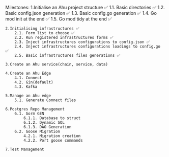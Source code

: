 Milestones:
    1.Initialise an Ahu project structure ✅
        1.1. Basic directories ✅
        1.2. Basic config.json generation ✅
        1.3. Basic config.go generation ✅
        1.4. Go mod init at the end ✅
        1.5. Go mod tidy at the end ✅

    2.Initialising infrastructures ✅
        2.1. Form list to choose ✅
        2.2. Run registered infrastructures forms ✅
        2.3. Inject infrastructures configurations to config.json ✅
        2.4. Inject infrastructures configurations loadings to config.go ✅
        2.5. Basic infrastructures files generations ✅

    3.Create an Ahu service(chain, service, data)

    4.Create an Ahu Edge
        4.1. Connect
        4.2. Gin(default)
        4.3. Kafka

    5.Manage an Ahu edge
        5.1. Generate Connect files

    6.Postgres Repo Management
        6.1. Gorm GEN
            6.1.1. Database to struct
            6.1.2. Dynamic SQL
            6.1.3. DAO Generation
        6.2. Goose Migration
            4.2.1. Migration creation
            4.2.2. Port goose commands

    7.Test Management